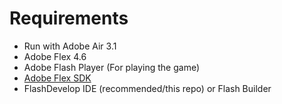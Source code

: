 # Requirements 
* Run with Adobe Air 3.1
* Adobe Flex 4.6
* Adobe Flash Player (For playing the game)
* [Adobe Flex SDK](http://www.adobe.com/devnet/flex/flex-sdk-download-all.html)
* FlashDevelop IDE (recommended/this repo) or Flash Builder